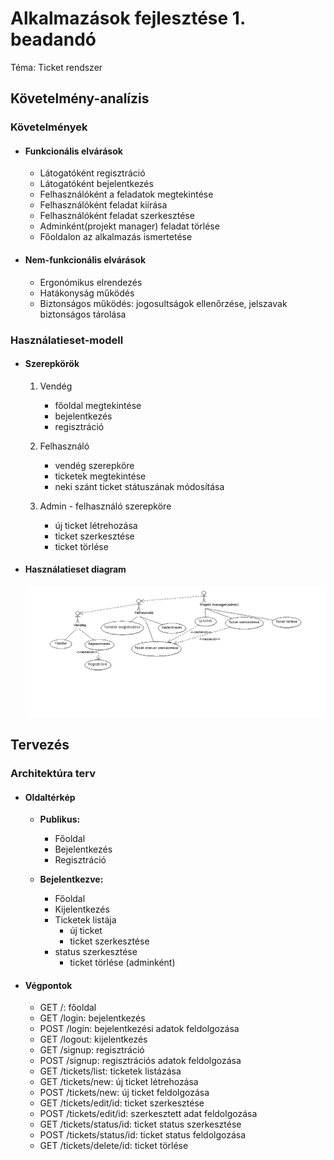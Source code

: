 # Alkalmazások fejlesztése 1. beadandó

Téma: Ticket rendszer


## Követelmény-analízis

### Követelmények
- #### Funkcionális elvárások
	- Látogatóként regisztráció
	- Látogatóként bejelentkezés
	- Felhasználóként a feladatok megtekintése
	- Felhasználóként feladat kiírása
	- Felhasználóként feladat szerkesztése
	- Adminként(projekt manager) feladat törlése
	- Főoldalon az alkalmazás ismertetése

- #### Nem-funkcionális elvárások
    - Ergonómikus elrendezés
    - Hatákonyság működés
    - Biztonságos működés: jogosultságok ellenőrzése, jelszavak biztonságos tárolása


### Használatieset-modell

- #### Szerepkörök
    1. Vendég
		- főoldal megtekintése
		- bejelentkezés
		- regisztráció
        
    2. Felhasználó
		- vendég szerepköre
		- ticketek megtekintése
		- neki szánt ticket státuszának módosítása

    3. Admin
        	- felhasználó szerepköre
		- új ticket létrehozása
		- ticket szerkesztése
		- ticket törlése

- #### Használatieset diagram
    ![Használati esetek](images/UseCaseDiagram.png)  

## Tervezés

### Architektúra terv
- #### Oldaltérkép
	- **Publikus:**
	    - Főoldal
	    - Bejelentkezés
	    - Regisztráció
	    
	- **Bejelentkezve:**
	    - Főoldal
	    - Kijelentkezés
	    - Ticketek listája
	        + új ticket
	        + ticket szerkesztése
		+ status szerkesztése
	        + ticket törlése (adminként)

- #### Végpontok
    - GET /: főoldal
    - GET /login: bejelentkezés
    - POST /login: bejelentkezési adatok feldolgozása
    - GET /logout: kijelentkezés
    - GET /signup: regisztráció
    - POST /signup: regisztrációs adatok feldolgozása
    - GET /tickets/list: ticketek listázása
    - GET /tickets/new: új ticket létrehozása
    - POST /tickets/new: új ticket feldolgozása
    - GET /tickets/edit/id: ticket szerkesztése
    - POST /tickets/edit/id: szerkesztett adat feldolgozása
    - GET /tickets/status/id: ticket status szerkesztése
    - POST /tickets/status/id: ticket status feldolgozása
    - GET /tickets/delete/id: ticket törlése

